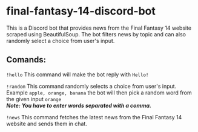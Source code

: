 # final-fantasy-14-discord-bot
This is a Discord bot that provides news from the Final Fantasy 14 website scraped using BeautifulSoup. The bot filters news by topic and can also randomly select a choice from user's input.
## Comands:
`!hello` This command will make the bot reply with `Hello!`

`!random` This command randomly selects a choice from user's input.<br />
Example `apple, orange, banana` the bot will then pick a random word from the given input `orange`
<br />***Note: You have to enter words separated with a comma.***

`!news` This command fetches the latest news from the Final Fantasy 14 website and sends them in chat.
